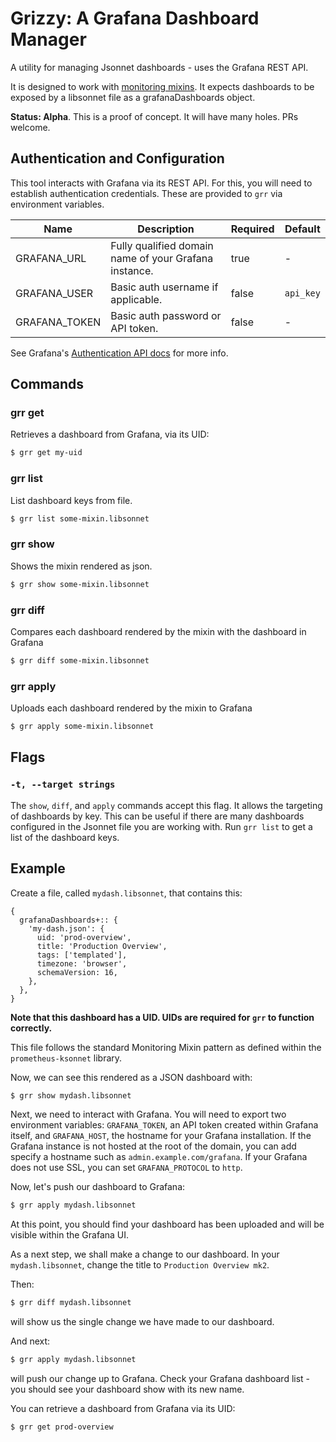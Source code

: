 # Grizzy: A Grafana Dashboard Manager

A utility for managing Jsonnet dashboards - uses the Grafana REST API.

It is designed to work with [monitoring mixins](https://github.com/monitoring-mixins/docs). It expects dashboards to be exposed by a libsonnet file as a grafanaDashboards object.

**Status: Alpha**. This is a proof of concept. It will have many holes. PRs welcome.

## Authentication and Configuration

This tool interacts with Grafana via its REST API. For this, you will need to
establish authentication credentials. These are provided to `grr` via
environment variables.

| Name | Description | Required | Default |
| --- | --- | --- | --- |
| GRAFANA\_URL | Fully qualified domain name of your Grafana instance. | true | - |
| GRAFANA\_USER | Basic auth username if applicable. | false | `api_key` |
| GRAFANA\_TOKEN | Basic auth password or API token. | false | - |

See Grafana's [Authentication API
docs](https://grafana.com/docs/grafana/latest/http_api/auth/) for more info.

## Commands

### grr get
Retrieves a dashboard from Grafana, via its UID:
```sh
$ grr get my-uid
```

### grr list
List dashboard keys from file.
```sh
$ grr list some-mixin.libsonnet
```

### grr show
Shows the mixin rendered as json.
```sh
$ grr show some-mixin.libsonnet
```

### grr diff
Compares each dashboard rendered by the mixin with the dashboard in Grafana
```sh
$ grr diff some-mixin.libsonnet
```

### grr apply
Uploads each dashboard rendered by the mixin to Grafana
```sh
$ grr apply some-mixin.libsonnet
```

## Flags

### `-t, --target strings`

The `show`, `diff`, and `apply` commands accept this flag. It allows the
targeting of dashboards by key. This can be useful if there are many dashboards
configured in the Jsonnet file you are working with. Run `grr list` to get a
list of the dashboard keys.

## Example

Create a file, called `mydash.libsonnet`, that contains this:

```jsonnet
{
  grafanaDashboards+:: {
    'my-dash.json': {
      uid: 'prod-overview',
      title: 'Production Overview',
      tags: ['templated'],
      timezone: 'browser',
      schemaVersion: 16,
    },
  },
}
```

**Note that this dashboard has a UID. UIDs are required for `grr` to function correctly.**

This file follows the standard Monitoring Mixin pattern as defined within the `prometheus-ksonnet` library.

Now, we can see this rendered as a JSON dashboard with:

```sh
$ grr show mydash.libsonnet
```

Next, we need to interact with Grafana. You will need to export two environment variables: `GRAFANA_TOKEN`, an API token created within Grafana itself, and `GRAFANA_HOST`, the hostname for your Grafana installation. If the Grafana instance is not hosted at the root of the domain, you can add specify a hostname such as `admin.example.com/grafana`. If your Grafana does not use SSL, you can set `GRAFANA_PROTOCOL` to `http`.

Now, let's push our dashboard to Grafana:

```sh
$ grr apply mydash.libsonnet
```

At this point, you should find your dashboard has been uploaded and
will be visible within the Grafana UI.

As a next step, we shall make a change to our dashboard. In your `mydash.libsonnet`, change the title to `Production Overview mk2`.

Then:

```sh
$ grr diff mydash.libsonnet
```
will show us the single change we have made to our dashboard.

And next:

```sh
$ grr apply mydash.libsonnet
```
will push our change up to Grafana. Check your Grafana dashboard list - you should see your dashboard show with its new name.

You can retrieve a dashboard from Grafana via its UID:

```sh
$ grr get prod-overview
```
